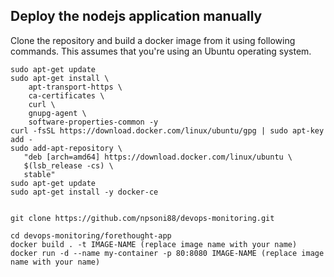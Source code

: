 ## Deploy the nodejs application manually
Clone the repository and build a docker image from it using following commands. This assumes that you're using an Ubuntu operating system.

```
sudo apt-get update
sudo apt-get install \
    apt-transport-https \
    ca-certificates \
    curl \
    gnupg-agent \
    software-properties-common -y
curl -fsSL https://download.docker.com/linux/ubuntu/gpg | sudo apt-key add -
sudo add-apt-repository \
   "deb [arch=amd64] https://download.docker.com/linux/ubuntu \
   $(lsb_release -cs) \
   stable"
sudo apt-get update
sudo apt-get install -y docker-ce


git clone https://github.com/npsoni88/devops-monitoring.git

cd devops-monitoring/forethought-app
docker build . -t IMAGE-NAME (replace image name with your name)
docker run -d --name my-container -p 80:8080 IMAGE-NAME (replace image name with your name)

```
